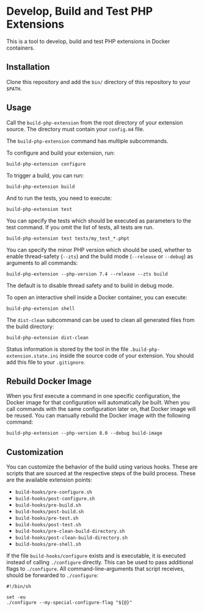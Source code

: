 # Develop, Build and Test PHP Extensions

This is a tool to develop, build and test PHP extensions in Docker containers.

## Installation

Clone this repository and add the `bin/` directory of this repository to your `$PATH`.

## Usage

Call the `build-php-extension` from the root directory of your extension source. The directory must contain
your `config.m4` file.

The `build-php-extension` command has multiple subcommands.

To configure and build your extension, run:

```shell
build-php-extension configure
```

To trigger a build, you can run:

```shell
build-php-extension build
```

And to run the tests, you need to execute:

```shell
build-php-extension test
```

You can specify the tests which should be executed as parameters to the test command. If you omit the list of tests, all
tests are run.

```shell
build-php-extension test tests/my_test_*.phpt
```

You can specify the minor PHP version which should be used, whether to enable thread-safety (`--zts`) and the build
mode (`--release` or `--debug`) as arguments to all commands:

```shell
build-php-extension --php-version 7.4 --release --zts build
```

The default is to disable thread safety and to build in debug mode.

To open an interactive shell inside a Docker container, you can execute:

```shell
build-php-extension shell
```

The `dist-clean` subcommand can be used to clean all generated files from the build directory:

```shell
build-php-extension dist-clean
```

Status information is stored by the tool in the file `.build-php-extension.state.ini` inside the source code of your
extension. You should add this file to your `.gitignore`.

## Rebuild Docker Image

When you first execute a command in one specific configuration, the Docker image for that configuration will
automatically be built. When you call commands with the same configuration later on, that Docker image will be reused.
You can manually rebuild the Docker image with the following command:

```shell
build-php-extension --php-version 8.0 --debug build-image
```

## Customization

You can customize the behavior of the build using various hooks. These are scripts that are sourced at the respective
steps of the build process. These are the available extension points:

- `build-hooks/pre-configure.sh`
- `build-hooks/post-configure.sh`
- `build-hooks/pre-build.sh`
- `build-hooks/post-build.sh`
- `build-hooks/pre-test.sh`
- `build-hooks/post-test.sh`
- `build-hooks/pre-clean-build-directory.sh`
- `build-hooks/post-clean-build-directory.sh`
- `build-hooks/pre-shell.sh`

If the file `build-hooks/configure` exists and is executable, it is executed instead of calling `./configure` directly.
This can be used to pass additional flags to `./configure`. All command-line-arguments that script receives, should be
forwarded to `./configure`:

```shell
#!/bin/sh

set -eu
./configure --my-special-configure-flag "${@}"
```
